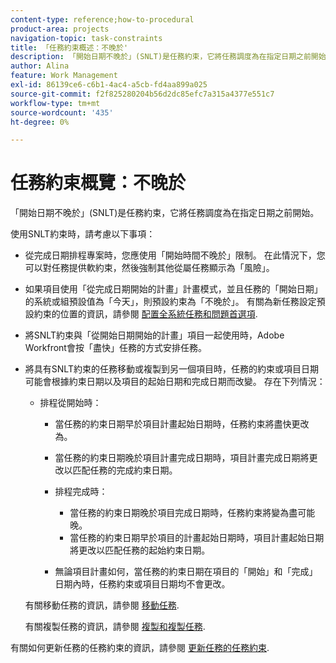 ```yaml
---
content-type: reference;how-to-procedural
product-area: projects
navigation-topic: task-constraints
title: 「任務約束概述：不晚於'
description: 「開始日期不晚於」(SNLT)是任務約束，它將任務調度為在指定日期之前開始。
author: Alina
feature: Work Management
exl-id: 86139ce6-c6b1-4ac4-a5cb-fd4aa899a025
source-git-commit: f2f825280204b56d2dc85efc7a315a4377e551c7
workflow-type: tm+mt
source-wordcount: '435'
ht-degree: 0%

---
```


# 任務約束概覽：不晚於

「開始日期不晚於」(SNLT)是任務約束，它將任務調度為在指定日期之前開始。

使用SNLT約束時，請考慮以下事項：

* 從完成日期排程專案時，您應使用「開始時間不晚於」限制。 在此情況下，您可以對任務提供軟約束，然後強制其他從屬任務顯示為「風險」。
* 如果項目使用「從完成日期開始的計畫」計畫模式，並且任務的「開始日期」的系統或組預設值為「今天」，則預設約束為「不晚於」。 有關為新任務設定預設約束的位置的資訊，請參閱 [配置全系統任務和問題首選項](../../../administration-and-setup/set-up-workfront/configure-system-defaults/set-task-issue-preferences.md).
* 將SNLT約束與「從開始日期開始的計畫」項目一起使用時，Adobe Workfront會按「盡快」任務的方式安排任務。
* 將具有SNLT約束的任務移動或複製到另一個項目時，任務的約束或項目日期可能會根據約束日期以及項目的起始日期和完成日期而改變。 存在下列情況：

   * 排程從開始時：

      * 當任務的約束日期早於項目計畫起始日期時，任務約束將盡快更改為。
      * 當任務的約束日期晚於項目計畫完成日期時，項目計畫完成日期將更改以匹配任務的完成約束日期。

      * 排程完成時：

         * 當任務的約束日期晚於項目完成日期時，任務約束將變為盡可能晚。
         * 當任務的約束日期早於項目的計畫起始日期時，項目計畫起始日期將更改以匹配任務的起始約束日期。
      * 無論項目計畫如何，當任務的約束日期在項目的「開始」和「完成」日期內時，任務約束或項目日期均不會更改。

   有關移動任務的資訊，請參閱 [移動任務](../../../manage-work/tasks/manage-tasks/move-tasks.md).

   有關複製任務的資訊，請參閱 [複製和複製任務](../../../manage-work/tasks/manage-tasks/copy-and-duplicate-tasks.md).

有關如何更新任務的任務約束的資訊，請參閱 [更新任務的任務約束](../../../manage-work/tasks/task-constraints/update-task-constraint-of-task.md).

<!--
<div data-mc-conditions="QuicksilverOrClassic.Draft mode">
<h2>Use the Start No Later Than Task Constraint</h2>
<p>(NOTE: replaced with new article linked above) </p>
<p>To update the Task Constraint to Start No Later Than:</p>
<ol>
<li value="1">Go to a task whose Task Constraint you want to update.</li>
<li value="2"> <p data-mc-conditions="QuicksilverOrClassic.Quicksilver">Click the <strong>More</strong> icon <img src="assets/qs-more-icon-on-an-object.png"> next to the task name, then click <strong>Edit</strong>.</p> </li>
<li value="3">In the <strong>Overview</strong> section, expand the <strong>Task Constraint</strong> drop-down menu.</li>
<li value="4"> <p>Select <strong>Start No Later Than</strong>.</p> </li>
<li value="5"> <p>Specify a <strong>Planned Start Date</strong>.</p> <p>This is the date by which the task must start, and not later than this date.</p> </li>
<li value="6">Click <strong>Save Changes</strong>.<br></li>
</ol>
</div>
-->
